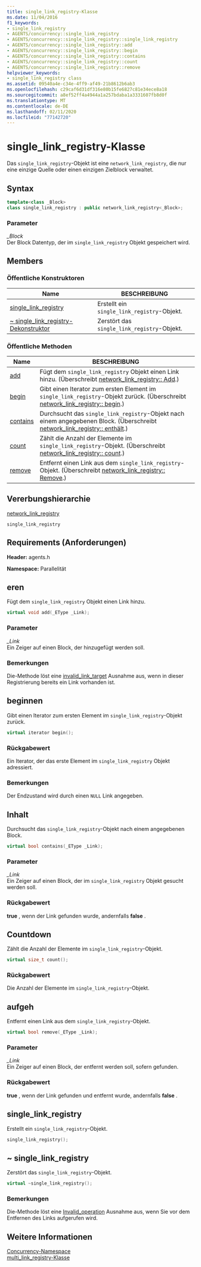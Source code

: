 ```yaml
---
title: single_link_registry-Klasse
ms.date: 11/04/2016
f1_keywords:
- single_link_registry
- AGENTS/concurrency::single_link_registry
- AGENTS/concurrency::single_link_registry::single_link_registry
- AGENTS/concurrency::single_link_registry::add
- AGENTS/concurrency::single_link_registry::begin
- AGENTS/concurrency::single_link_registry::contains
- AGENTS/concurrency::single_link_registry::count
- AGENTS/concurrency::single_link_registry::remove
helpviewer_keywords:
- single_link_registry class
ms.assetid: 09540a4e-c34e-4ff9-af49-21b8612b6ab3
ms.openlocfilehash: c29caf6d31df316e80b15fe6827c81e34ece8a18
ms.sourcegitcommit: a8ef52ff4a4944a1a257bdaba1a3331607fb8d0f
ms.translationtype: MT
ms.contentlocale: de-DE
ms.lasthandoff: 02/11/2020
ms.locfileid: "77142720"
---
```

# <a name="single_link_registry-class"></a>single_link_registry-Klasse

Das `single_link_registry`-Objekt ist eine `network_link_registry`, die nur eine einzige Quelle oder einen einzigen Zielblock verwaltet.

## <a name="syntax"></a>Syntax

```cpp
template<class _Block>
class single_link_registry : public network_link_registry<_Block>;
```

### <a name="parameters"></a>Parameter

*_Block*<br/>
Der Block Datentyp, der im `single_link_registry` Objekt gespeichert wird.

## <a name="members"></a>Members

### <a name="public-constructors"></a>Öffentliche Konstruktoren

|Name|BESCHREIBUNG|
|----------|-----------------|
|[single_link_registry](#ctor)|Erstellt ein `single_link_registry`-Objekt.|
|[~ single_link_registry-Dekonstruktor](#dtor)|Zerstört das `single_link_registry`-Objekt.|

### <a name="public-methods"></a>Öffentliche Methoden

|Name|BESCHREIBUNG|
|----------|-----------------|
|[add](#add)|Fügt dem `single_link_registry` Objekt einen Link hinzu. (Überschreibt [network_link_registry:: Add](network-link-registry-class.md#add).)|
|[begin](#begin)|Gibt einen Iterator zum ersten Element im `single_link_registry`-Objekt zurück. (Überschreibt [network_link_registry:: begin](network-link-registry-class.md#begin).)|
|[contains](#contains)|Durchsucht das `single_link_registry`-Objekt nach einem angegebenen Block. (Überschreibt [network_link_registry:: enthält](network-link-registry-class.md#contains).)|
|[count](#count)|Zählt die Anzahl der Elemente im `single_link_registry`-Objekt. (Überschreibt [network_link_registry:: count](network-link-registry-class.md#count).)|
|[remove](#remove)|Entfernt einen Link aus dem `single_link_registry`-Objekt. (Überschreibt [network_link_registry:: Remove](network-link-registry-class.md#remove).)|

## <a name="inheritance-hierarchy"></a>Vererbungshierarchie

[network_link_registry](network-link-registry-class.md)

`single_link_registry`

## <a name="requirements"></a>Requirements (Anforderungen)

**Header:** agents.h

**Namespace:** Parallelität

## <a name="add"></a>eren

Fügt dem `single_link_registry` Objekt einen Link hinzu.

```cpp
virtual void add(_EType _Link);
```

### <a name="parameters"></a>Parameter

*_Link*<br/>
Ein Zeiger auf einen Block, der hinzugefügt werden soll.

### <a name="remarks"></a>Bemerkungen

Die-Methode löst eine [invalid_link_target](invalid-link-target-class.md) Ausnahme aus, wenn in dieser Registrierung bereits ein Link vorhanden ist.

## <a name="begin"></a>beginnen

Gibt einen Iterator zum ersten Element im `single_link_registry`-Objekt zurück.

```cpp
virtual iterator begin();
```

### <a name="return-value"></a>Rückgabewert

Ein Iterator, der das erste Element im `single_link_registry` Objekt adressiert.

### <a name="remarks"></a>Bemerkungen

Der Endzustand wird durch einen `NULL` Link angegeben.

## <a name="contains"></a>Inhalt

Durchsucht das `single_link_registry`-Objekt nach einem angegebenen Block.

```cpp
virtual bool contains(_EType _Link);
```

### <a name="parameters"></a>Parameter

*_Link*<br/>
Ein Zeiger auf einen Block, der im `single_link_registry` Objekt gesucht werden soll.

### <a name="return-value"></a>Rückgabewert

**true** , wenn der Link gefunden wurde, andernfalls **false** .

## <a name="count"></a>Countdown

Zählt die Anzahl der Elemente im `single_link_registry`-Objekt.

```cpp
virtual size_t count();
```

### <a name="return-value"></a>Rückgabewert

Die Anzahl der Elemente im `single_link_registry`-Objekt.

## <a name="remove"></a>aufgeh

Entfernt einen Link aus dem `single_link_registry`-Objekt.

```cpp
virtual bool remove(_EType _Link);
```

### <a name="parameters"></a>Parameter

*_Link*<br/>
Ein Zeiger auf einen Block, der entfernt werden soll, sofern gefunden.

### <a name="return-value"></a>Rückgabewert

**true** , wenn der Link gefunden und entfernt wurde, andernfalls **false** .

## <a name="ctor"></a>single_link_registry

Erstellt ein `single_link_registry`-Objekt.

```cpp
single_link_registry();
```

## <a name="dtor"></a>~ single_link_registry

Zerstört das `single_link_registry`-Objekt.

```cpp
virtual ~single_link_registry();
```

### <a name="remarks"></a>Bemerkungen

Die-Methode löst eine [Invalid_operation](invalid-operation-class.md) Ausnahme aus, wenn Sie vor dem Entfernen des Links aufgerufen wird.

## <a name="see-also"></a>Weitere Informationen

[Concurrency-Namespace](concurrency-namespace.md)<br/>
[multi_link_registry-Klasse](multi-link-registry-class.md)
